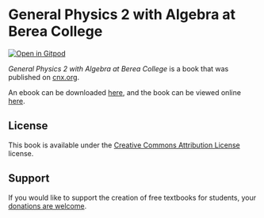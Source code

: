 # General Physics 2 with Algebra at Berea College

[![Open in Gitpod](https://gitpod.io/button/open-in-gitpod.svg)](https://gitpod.io/from-referrer/)

_General Physics 2 with Algebra at Berea College_ is a book that was published on [cnx.org](https://cnx.org/).

An ebook can be downloaded [here](https://github.com/cnx-user-books/cnxbook-general-physics-2-with-algebra-at-berea-college/releases/latest), and the book can be viewed online [here](https://github.com/cnx-user-books/cnxbook-general-physics-2-with-algebra-at-berea-college/releases/latest).

## License
This book is available under the [Creative Commons Attribution License](./LICENSE) license.

## Support
If you would like to support the creation of free textbooks for students, your [donations are welcome](https://riceconnect.rice.edu/donation/support-openstax-banner).
